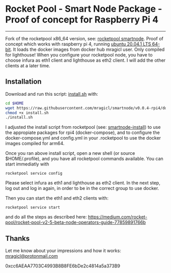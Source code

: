 # Rocket Pool - Smart Node Package - Proof of concept for Raspberry Pi 4


---

Fork of the rocketpool x86_64 version, see: [rocketpool smartnode](https://github.com/rocket-pool/smartnode). Proof of concept which works with raspberry pi 4, running [ubuntu 20.04.1 LTS 64-bit](https://ubuntu.com/download/raspberry-pi). It loads the docker images from docker hub mragicl user. Only compiled for lighthouse! When you configure your rocketpool node, you have to choose infura as eth1 client and lighthouse as eth2 client. I will add the other clients at a later time.


## Installation

Download and run this script: [install.sh](https://raw.githubusercontent.com/mragicl/smartnode/v0.0.4-rpi4/downloads/install.sh) with:
```bash
cd $HOME
wget https://raw.githubusercontent.com/mragicl/smartnode/v0.0.4-rpi4/downloads/install.sh
chmod +x install.sh
./install.sh
```

I adjusted the install script from rocketpool (see: [smartnode-install](https://github.com/rocket-pool/smartnode-install)) to use the appropiate packages for rpi4 (docker-compose), and to configure the docker-compose.yml and config.yml in your .rocketpool to use the docker images compiled for arm64.


Once you ran above install script, open a new shell (or source $HOME/.profile), and you have all rocketpool commands available. You can start immediatly with
```
rocketpool service config
```
Please select infura as eth1 and lighthouse as eth2 client. 
In the next step, log out and log in again, in order to be in the correct group to use docker.

Then you can start the eth1 and eth2 clients with:
```
rocketpool service start
```
and do all the steps as described here: https://medium.com/rocket-pool/rocket-pool-v2-5-beta-node-operators-guide-77859891766b


## Thanks
Let me know about your impressions and how it works: mragicl@protonmail.com

0xcc6AEAA7703C4993B8B8FE6bDe2c4814a5a373B9

